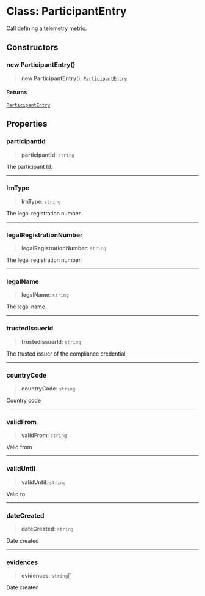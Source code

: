 # Class: ParticipantEntry

Call defining a telemetry metric.

## Constructors

### new ParticipantEntry()

> **new ParticipantEntry**(): [`ParticipantEntry`](ParticipantEntry.md)

#### Returns

[`ParticipantEntry`](ParticipantEntry.md)

## Properties

### participantId

> **participantId**: `string`

The participant Id.

***

### lrnType

> **lrnType**: `string`

The legal registration number.

***

### legalRegistrationNumber

> **legalRegistrationNumber**: `string`

The legal registration number.

***

### legalName

> **legalName**: `string`

The legal name.

***

### trustedIssuerId

> **trustedIssuerId**: `string`

The trusted issuer of the compliance credential

***

### countryCode

> **countryCode**: `string`

Country code

***

### validFrom

> **validFrom**: `string`

Valid from

***

### validUntil

> **validUntil**: `string`

Valid to

***

### dateCreated

> **dateCreated**: `string`

Date created

***

### evidences

> **evidences**: `string`[]

Date created

